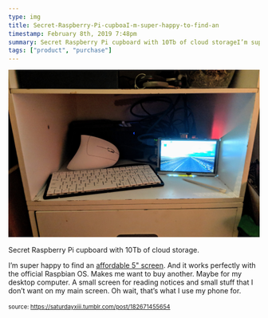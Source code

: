 ```yaml
---
type: img
title: Secret-Raspberry-Pi-cupboaI-m-super-happy-to-find-an
timestamp: February 8th, 2019 7:48pm
summary: Secret Raspberry Pi cupboard with 10Tb of cloud storageI’m super happy to find an a hrefhttpswwwaliexpresscomitemRaspberrypi323557101inchtouchHDMILCDdisplaymodule32864661234html 
tags: ["product", "purchase"]
---
```

<img src="../media/182671455654.jpg"/>
                                                                                          <div class="caption"><p>Secret Raspberry Pi cupboard with 10Tb of cloud storage.</p>

<p>I’m super happy to find an <a href="https://www.aliexpress.com/item/Raspberry-pi-3-2-3-5-5-7-10-1-inch-touch-HDMI-LCD-display-module/32864661234.html" target="_blank">affordable 5&quot; screen</a>.  And it works perfectly with the official Raspbian OS.  Makes me want to buy another.  Maybe for my desktop computer.  A small screen for reading notices and small stuff that I don’t want on my main screen.  Oh wait, that’s what I use my phone for.</p> </div>
                                    
                
                
                
                
                                
<small>source: https://saturdayxiii.tumblr.com/post/182671455654</small>